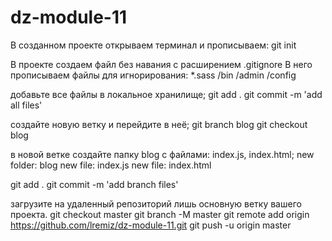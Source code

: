 # dz-module-11

В созданном проекте открываем терминал и прописываем:
git init

В проекте создаем файл без навания с расширением .gitignore
В него прописываем файлы для игнорирования:
*.sass
/bin
/admin
/config


добавьте все файлы в локальное хранилище;
git add .
git commit -m 'add all files'



создайте новую ветку и перейдите в неё;
git branch blog
git checkout blog


в новой ветке создайте папку blog с файлами: index.js, index.html;
new folder: blog
new file: index.js
new file: index.html

git add .
git commit -m 'add branch files'

загрузите на удаленный репозиторий лишь основную ветку вашего проекта.
git checkout master
git branch -M master
git remote add origin https://github.com/lremiz/dz-module-11.git
git push -u origin master
